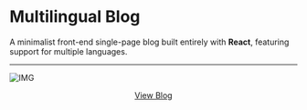 # Multilingual Blog

A minimalist front-end single-page blog built entirely with **React**, featuring support for multiple languages.
___

![IMG](https://github.com/moekm/multilingual-blog/assets/76806132/80f379ff-cf3a-415c-b3b0-0ebec3fa38a9)
<div style="text-align:center;"><a href="https://moekm.github.io/multilingual-blog/">View Blog</a></div>